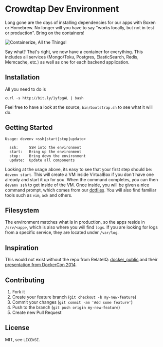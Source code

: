 Crowdtap Dev Environment
========================

Long gone are the days of installing dependencies for our apps with Boxen or Homebrew. No longer will you have to say "works locally, but not in test or production". Bring on the containers!

![Containerize, All the Things!](http://cdn.meme.li/instances/300x/53435641.jpg)

Say what? That's right, we now have a container for everything. This includes all services (Mongo/Toku, Postgres, ElasticSearch, Redis, Memcache, etc.) as well as one for each backend application.

Installation
------------

All you need to do is
```
curl -s http://bit.ly/1yfpgAL | bash
```

Feel free to have a look at the source, `bin/bootstrap.sh` to see what it will do.


Getting Started
---------------
```
Usage: devenv <ssh|start|stop|update>

  ssh:     SSH into the environment
  start:   Bring up the environment
  stop:    Bring down the environment
  update:  Update all components
```

Looking at the usage above, its easy to see that your first step should be: `devenv start`. This will create a VM inside VirtualBox if you don't have one already and start it up for you. When the command completes, you can then `devenv ssh` to get inside of the VM. Once inside, you will be given a nice command prompt, which comes from our [dotfiles](https://github.com/crowdtap/dotfiles). You will also find familiar tools such as `vim`, `ack` and others.

Filesystem
----------

The environment matches what is in production, so the apps reside in `/srv/<app>`, which is also where you will find `logs`. If you are looking for logs from a specific service, they are located under `/var/log`.

Inspiration
-----------

This would not exist without the repo from RelateIQ: [docker_public](https://github.com/relateiq/docker_public) and their [presentation from DockerCon 2014](http://blog.docker.com/2014/07/dockercon-video-docker-at-relateiq/).

Contributing
------------

1. Fork it
2. Create your feature branch (`git checkout -b my-new-feature`)
3. Commit your changes (`git commit -am 'Add some feature'`)
4. Push to the branch (`git push origin my-new-feature`)
5. Create new Pull Request


License
-------

MIT, see `LICENSE`.